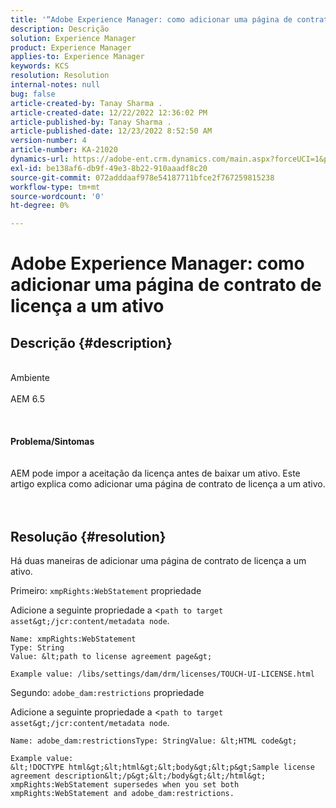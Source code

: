 ```yaml
---
title: '“Adobe Experience Manager: como adicionar uma página de contrato de licença a um ativo”'
description: Descrição
solution: Experience Manager
product: Experience Manager
applies-to: Experience Manager
keywords: KCS
resolution: Resolution
internal-notes: null
bug: false
article-created-by: Tanay Sharma .
article-created-date: 12/22/2022 12:36:02 PM
article-published-by: Tanay Sharma .
article-published-date: 12/23/2022 8:52:50 AM
version-number: 4
article-number: KA-21020
dynamics-url: https://adobe-ent.crm.dynamics.com/main.aspx?forceUCI=1&pagetype=entityrecord&etn=knowledgearticle&id=e851b830-f581-ed11-81ac-6045bd006239
exl-id: be138af6-db9f-49e3-8b22-910aaadf8c20
source-git-commit: 072adddaaf978e54187711bfce2f767259815238
workflow-type: tm+mt
source-wordcount: '0'
ht-degree: 0%

---
```


# Adobe Experience Manager: como adicionar uma página de contrato de licença a um ativo

## Descrição {#description}

<br>Ambiente<br><br>AEM 6.5<br><br> <br><br><b>Problema/Sintomas</b><br><br><br>AEM pode impor a aceitação da licença antes de baixar um ativo. Este artigo explica como adicionar uma página de contrato de licença a um ativo.<br><br> 

## Resolução {#resolution}


Há duas maneiras de adicionar uma página de contrato de licença a um ativo.

Primeiro: `xmpRights:WebStatement` propriedade

Adicione a seguinte propriedade a &lt;`path to target asset&gt;/jcr:content/metadata node`.




```
Name: xmpRights:WebStatement
Type: String
Value: &lt;path to license agreement page&gt;
```




`Example value: /libs/settings/dam/drm/licenses/TOUCH-UI-LICENSE.html`



Segundo: `adobe_dam:restrictions` propriedade

Adicione a seguinte propriedade a &lt;`path to target asset&gt;/jcr:content/metadata node`.




```
Name: adobe_dam:restrictionsType: StringValue: &lt;HTML code&gt;
```







```
Example value:
&lt;!DOCTYPE html&gt;&lt;html&gt;&lt;body&gt;&lt;p&gt;Sample license agreement description&lt;/p&gt;&lt;/body&gt;&lt;/html&gt;
xmpRights:WebStatement supersedes when you set both xmpRights:WebStatement and adobe_dam:restrictions.
```

